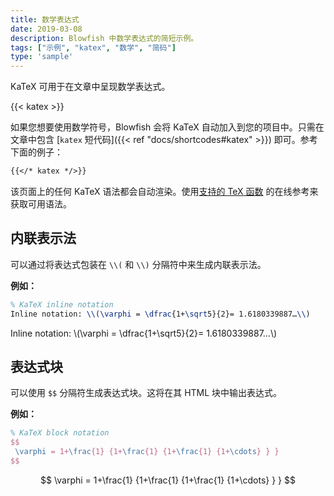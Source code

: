 ```yaml
---
title: 数学表达式
date: 2019-03-08
description: Blowfish 中数学表达式的简短示例。
tags: ["示例", "katex", "数学", "简码"]
type: 'sample'
---
```


KaTeX 可用于在文章中呈现数学表达式。

<!--more-->

{{< katex >}}

如果您想要使用数学符号，Blowfish 会将 KaTeX 自动加入到您的项目中。只需在文章中包含 [`katex` 短代码]({{< ref "docs/shortcodes#katex" >}}) 即可。参考下面的例子：

```md
{{</* katex */>}}
```
该页面上的任何 KaTeX 语法都会自动渲染。使用[支持的 TeX 函数](https://katex.org/docs/supported.html) 的在线参考来获取可用语法。

## 内联表示法

可以通过将表达式包装在 `\\(` 和 `\\)` 分隔符中来生成内联表示法。

**例如：**

```tex
% KaTeX inline notation
Inline notation: \\(\varphi = \dfrac{1+\sqrt5}{2}= 1.6180339887…\\)
```

Inline notation: \\(\varphi = \dfrac{1+\sqrt5}{2}= 1.6180339887…\\)

## 表达式块

可以使用 `$$` 分隔符生成表达式块。这将在其 HTML 块中输出表达式。

**例如：**

```tex
% KaTeX block notation
$$
 \varphi = 1+\frac{1} {1+\frac{1} {1+\frac{1} {1+\cdots} } }
$$
```

$$
 \varphi = 1+\frac{1} {1+\frac{1} {1+\frac{1} {1+\cdots} } }
$$
